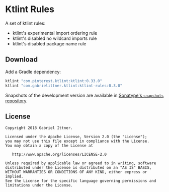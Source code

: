 # Ktlint Rules

A set of ktlint rules:
- ktlint's experimental import ordering rule
- ktlint's disabled no wildcard imports rule
- ktlint's disabled package name rule

## Download

Add a Gradle dependency:

```groovy
ktlint "com.pinterest.ktlint:ktlint:0.33.0"
ktlint "com.gabrielittner.ktlint:ktlint-rules:0.3.0"
```

Snapshots of the development version are available in [Sonatype's `snapshots` repository][snap].

## License

```
Copyright 2018 Gabriel Ittner.

Licensed under the Apache License, Version 2.0 (the "License");
you may not use this file except in compliance with the License.
You may obtain a copy of the License at

   http://www.apache.org/licenses/LICENSE-2.0

Unless required by applicable law or agreed to in writing, software
distributed under the License is distributed on an "AS IS" BASIS,
WITHOUT WARRANTIES OR CONDITIONS OF ANY KIND, either express or implied.
See the License for the specific language governing permissions and
limitations under the License.
```



 [snap]: https://oss.sonatype.org/content/repositories/snapshots/
